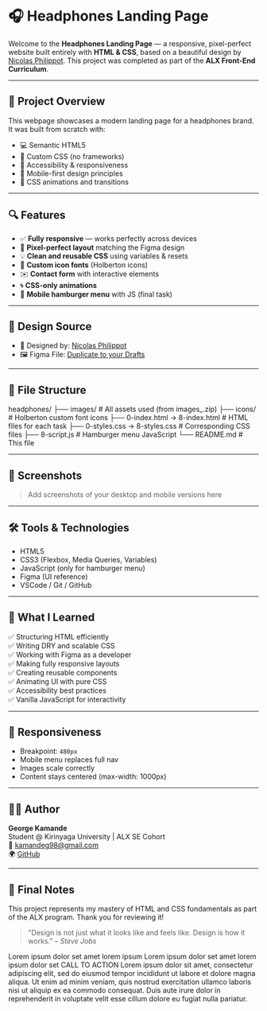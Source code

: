 # 🎧 Headphones Landing Page

Welcome to the **Headphones Landing Page** — a responsive, pixel-perfect website built entirely with **HTML & CSS**, based on a beautiful design by [Nicolas Philippot](https://www.figma.com/@nicop). This project was completed as part of the **ALX Front-End Curriculum**.

---

## 🚀 Project Overview

This webpage showcases a modern landing page for a headphones brand. It was built from scratch with:

- 💻 Semantic HTML5
- 🎨 Custom CSS (no frameworks)
- 🧠 Accessibility & responsiveness
- 📱 Mobile-first design principles
- 🎯 CSS animations and transitions

---

## 🔍 Features

- ✅ **Fully responsive** — works perfectly across devices
- 🎯 **Pixel-perfect layout** matching the Figma design
- 💡 **Clean and reusable CSS** using variables & resets
- 🧩 **Custom icon fonts** (Holberton icons)
- ✉️ **Contact form** with interactive elements
- 🌀 **CSS-only animations**
- 🍔 **Mobile hamburger menu** with JS (final task)

---

## 📐 Design Source

- 🎨 Designed by: [Nicolas Philippot](https://www.figma.com/@nicop)
- 🖼️ Figma File: [Duplicate to your Drafts](https://www.figma.com/file/YOUR-LINK-HERE)

---

## 📁 File Structure
headphones/
├── images/ # All assets used (from images_.zip)
├── icons/ # Holberton custom font icons
├── 0-index.html → 8-index.html # HTML files for each task
├── 0-styles.css → 8-styles.css # Corresponding CSS files
├── 8-script.js # Hamburger menu JavaScript
└── README.md # This file

---

## 📸 Screenshots

> Add screenshots of your desktop and mobile versions here

---

## 🛠️ Tools & Technologies

- HTML5  
- CSS3 (Flexbox, Media Queries, Variables)  
- JavaScript (only for hamburger menu)  
- Figma (UI reference)  
- VSCode / Git / GitHub  

---

## 🧠 What I Learned

✅ Structuring HTML efficiently  
✅ Writing DRY and scalable CSS  
✅ Working with Figma as a developer  
✅ Making fully responsive layouts  
✅ Creating reusable components  
✅ Animating UI with pure CSS  
✅ Accessibility best practices  
✅ Vanilla JavaScript for interactivity

---

## 📱 Responsiveness

- Breakpoint: `480px`  
- Mobile menu replaces full nav  
- Images scale correctly  
- Content stays centered (max-width: 1000px)

---

## 🧑‍💻 Author

**George Kamande**  
Student @ Kirinyaga University | ALX SE Cohort  
📧 kamandeg98@gmail.com  
🌍 [GitHub](https://github.com/g3org3zx)

---

## 🎉 Final Notes

This project represents my mastery of HTML and CSS fundamentals as part of the ALX program. Thank you for reviewing it!

> "Design is not just what it looks like and feels like. Design is how it works." – *Steve Jobs*

Lorem ipsum dolor set amet lorem ipsum
Lorem ipsum dolor set amet lorem ipsum dolor set
CALL TO ACTION
Lorem ipsum dolor sit amet, consectetur adipiscing elit, sed do eiusmod tempor incididunt ut labore et dolore magna aliqua. Ut enim ad minim veniam, quis nostrud exercitation ullamco laboris nisi ut aliquip ex ea commodo consequat. Duis aute irure dolor in reprehenderit in voluptate velit esse cillum dolore eu fugiat nulla pariatur.
